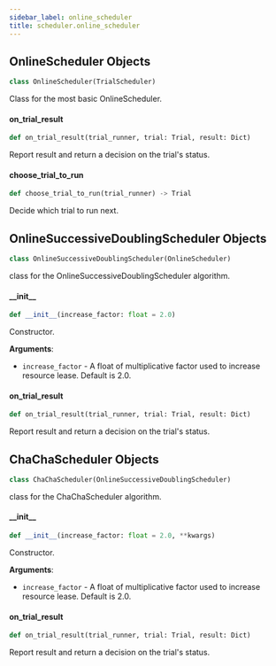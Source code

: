 ```yaml
---
sidebar_label: online_scheduler
title: scheduler.online_scheduler
---
```


## OnlineScheduler Objects

```python
class OnlineScheduler(TrialScheduler)
```

Class for the most basic OnlineScheduler.

#### on\_trial\_result

```python
def on_trial_result(trial_runner, trial: Trial, result: Dict)
```

Report result and return a decision on the trial&#x27;s status.

#### choose\_trial\_to\_run

```python
def choose_trial_to_run(trial_runner) -> Trial
```

Decide which trial to run next.

## OnlineSuccessiveDoublingScheduler Objects

```python
class OnlineSuccessiveDoublingScheduler(OnlineScheduler)
```

class for the OnlineSuccessiveDoublingScheduler algorithm.

#### \_\_init\_\_

```python
def __init__(increase_factor: float = 2.0)
```

Constructor.

**Arguments**:

- `increase_factor` - A float of multiplicative factor
  used to increase resource lease. Default is 2.0.

#### on\_trial\_result

```python
def on_trial_result(trial_runner, trial: Trial, result: Dict)
```

Report result and return a decision on the trial&#x27;s status.

## ChaChaScheduler Objects

```python
class ChaChaScheduler(OnlineSuccessiveDoublingScheduler)
```

class for the ChaChaScheduler algorithm.

#### \_\_init\_\_

```python
def __init__(increase_factor: float = 2.0, **kwargs)
```

Constructor.

**Arguments**:

- `increase_factor` - A float of multiplicative factor
  used to increase resource lease. Default is 2.0.

#### on\_trial\_result

```python
def on_trial_result(trial_runner, trial: Trial, result: Dict)
```

Report result and return a decision on the trial&#x27;s status.

